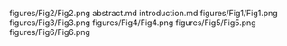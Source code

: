 figures/Fig2/Fig2.png
abstract.md
introduction.md
figures/Fig1/Fig1.png
figures/Fig3/Fig3.png
figures/Fig4/Fig4.png
figures/Fig5/Fig5.png
figures/Fig6/Fig6.png